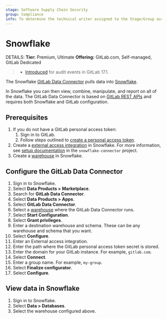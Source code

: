 ```yaml
---
stage: Software Supply Chain Security
group: Compliance
info: To determine the technical writer assigned to the Stage/Group associated with this page, see https://handbook.gitlab.com/handbook/product/ux/technical-writing/#assignments
---
```


# Snowflake

DETAILS:
**Tier:** Premium, Ultimate
**Offering:** GitLab.com, Self-managed, GitLab Dedicated

> - [Introduced](https://gitlab.com/gitlab-org/gitlab/-/issues/451328) for audit events in GitLab 17.1.

The Snowflake [GitLab Data Connector](https://app.snowflake.com/marketplace/listing/GZTYZXESENG/gitlab-gitlab-data-connector) pulls data into [Snowflake](https://www.snowflake.com/en/).

In Snowflake you can then view, combine, manipulate, and report on all of the data. The GitLab Data Connector is based on [GitLab REST APIs](../api/rest/index.md) and
requires both Snowflake and GitLab configuration.

## Prerequisites

1. If you do not have a GitLab personal access token:
   1. Sign in to GitLab.
   1. Follow steps outlined to [create a personal access token](../user/profile/personal_access_tokens.md#create-a-personal-access-token).
1. Create a [external access integration](https://docs.snowflake.com/en/developer-guide/external-network-access/creating-using-external-network-access) in Snowflake. For more information,
   see [setup documentation](https://gitlab.com/gitlab-org/govern/compliance/engineering/snowflake-connector#setup) in the `snowflake-connector` project.
1. Create a [warehouse](https://docs.snowflake.com/en/user-guide/warehouses-tasks#creating-a-warehouse) in Snowflake.

## Configure the GitLab Data Connector

1. Sign in to Snowflake.
1. Select **Data Products > Marketplace**.
1. Search for **GitLab Data Connector**.
1. Select **Data Products > Apps**.
1. Select **GitLab Data Connector**.
1. Select a [warehouse](https://docs.snowflake.com/en/user-guide/warehouses) where the GitLab Data Connector runs.
1. Select **Start Configuration**.
1. Select **Grant privileges**.
1. Enter a destination warehouse and schema. These can be any warehouse and schema that you want.
1. Select **Configure**.
1. Enter an External access integration.
1. Enter the path where the GitLab personal access token secret is stored.
1. Enter the domain for your GitLab instance. For example, `gitlab.com`.
1. Select **Connect**.
1. Enter a group name. For example, `my-group`.
1. Select **Finalize configurator**.
1. Select **Configure**.

## View data in Snowflake

1. Sign in to Snowflake.
1. Select **Data > Databases**.
1. Select the warehouse configured above.

